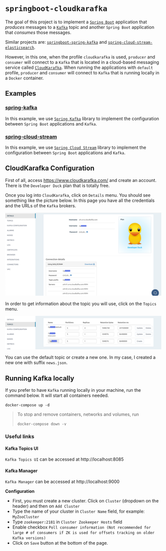 # `springboot-cloudkarafka`

The goal of this project is to implement a [`Spring Boot`](https://docs.spring.io/spring-boot/docs/current/reference/htmlsingle/)
application that _produces_ messages to a [`Kafka`](https://kafka.apache.org/) topic and another `Spring Boot`
application that _consumes_ those messages.

Similar projects are: [`springboot-spring-kafka`](https://github.com/ivangfr/springboot-spring-kafka)
and [`spring-cloud-stream-elasticsearch`](https://github.com/ivangfr/spring-cloud-stream-elasticsearch).

However, in this one, when the profile `cloudkarafka` is used, `producer` and `consumer` will connect to a `Kafka`
that is located in a cloud-based messaging service called [`CloudKarafka`](https://www.cloudkarafka.com/). When running
the applications with `default` profile, `producer` and `consumer` will connect to `Kafka` that is running locally in a
`Docker` container.

## Examples

### [spring-kafka](https://github.com/ivangfr/springboot-cloudkarafka/tree/master/spring-kafka)

In this example, we use [`Spring Kafka`](https://docs.spring.io/spring-kafka/reference/html/) library to implement the
configuration between `Spring Boot` applications and `Kafka`.

### [spring-cloud-stream](https://github.com/ivangfr/springboot-cloudkarafka/tree/master/spring-cloud-stream)

In this example, we use [`Spring Cloud Stream`](https://docs.spring.io/spring-cloud-stream/docs/current/reference/htmlsingle/)
library to implement the configuration between `Spring Boot` applications and `Kafka`.

## CloudKarafka Configuration

First of all, access https://www.cloudkarafka.com/ and create an account. There is the `Developer Duck` plan that is
totally free.

Once you log into `CloudKarafka`, click on `Details` menu. You should see something like the picture below. In
this page you have all the credentials and the URLs of the `Kafka` brokers.

![cloudkarafka-details](images/cloudkarafka-details.png)

In order to get information about the topic you will use, click on the `Topics` menu.

![cloudkarafka-topics](images/cloudkarafka-topics.png)

You can use the default topic or create a new one. In my case, I created a new one with suffix `news.json`.

## Running Kafka locally

If you prefer to have `Kafka` running locally in your machine, run the command below. It will start all containers needed.
```
docker-compose up -d
```
> To stop and remove containers, networks and volumes, run
> ```
> docker-compose down -v
> ```

### Useful links

#### Kafka Topics UI
     
`Kafka Topics UI` can be accessed at http://localhost:8085

#### Kafka Manager
     
`Kafka Manager` can be accessed at http://localhost:9000

**Configuration**

- First, you must create a new cluster. Click on `Cluster` (dropdown on the header) and then on `Add Cluster`
- Type the name of your cluster in `Cluster Name` field, for example: `MyZooCluster`
- Type `zookeeper:2181` in `Cluster Zookeeper Hosts` field
- Enable checkbox `Poll consumer information (Not recommended for large # of consumers if ZK is used for offsets tracking on older Kafka versions)`
- Click on `Save` button at the bottom of the page.
